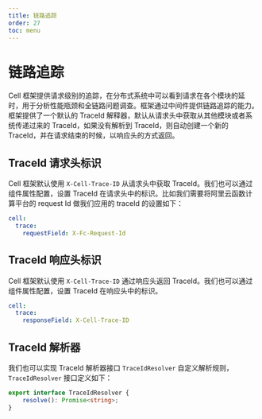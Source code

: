 ```yaml
---
title: 链路追踪
order: 27
toc: menu
---
```


# 链路追踪

Cell 框架提供请求级别的追踪，在分布式系统中可以看到请求在各个模块的延时，用于分析性能瓶颈和全链路问题调查。框架通过中间件提供链路追踪的能力。框架提供了一个默认的 TraceId 解释器，默认从请求头中获取从其他模块或者系统传递过来的 TraceId，如果没有解析到 TraceId，则自动创建一个新的 TraceId，并在请求结束的时候，以响应头的方式返回。

## TraceId 请求头标识


Cell 框架默认使用 `X-Cell-Trace-ID` 从请求头中获取 TraceId。我们也可以通过组件属性配置，设置 TraceId 在请求头中的标识。比如我们需要将阿里云函数计算平台的 request Id 做我们应用的 traceId 的设置如下：
```yaml
cell:
  trace:
    requestField: X-Fc-Request-Id
```
## TraceId 响应头标识


Cell 框架默认使用 `X-Cell-Trace-ID` 通过响应头返回 TraceId。我们也可以通过组件属性配置，设置 TraceId 在响应头中的标识。
```yaml
cell:
  trace:
    responseField: X-Cell-Trace-ID
```


## TraceId 解析器


我们也可以实现 TraceId 解析器接口 `TraceIdResolver` 自定义解析规则，`TraceIdResolver` 接口定义如下：
```typescript
export interface TraceIdResolver {
    resolve(): Promise<string>;
}
```
## 
